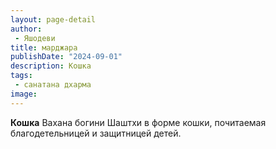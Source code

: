 ```yaml
---
layout: page-detail
author:
 - Яшодеви
title: марджара
publishDate: "2024-09-01"
description: Кошка
tags:
 - санатана дхарма
image: 
---
```


__Кошка__
Вахана богини Шаштхи в форме кошки, почитаемая благодетельницей и защитницей детей.

